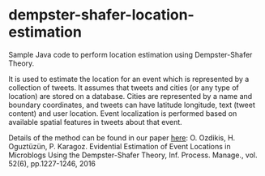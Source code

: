 # dempster-shafer-location-estimation

Sample Java code to perform location estimation using Dempster-Shafer Theory. 

It is used to estimate the location for an event which is represented by a collection of tweets. It assumes that tweets and cities (or any type of location) are stored on a database. Cities are represented by a name and boundary coordinates, and tweets can have latitude longitude, text (tweet content) and user location. Event localization is performed based on available spatial features in tweets about that event.

Details of the method can be found in our paper [here](https://dl.acm.org/citation.cfm?id=2533929):
O. Ozdikis, H. Oguztüzün, P. Karagoz. Evidential Estimation of Event Locations in Microblogs Using the Dempster-Shafer Theory, Inf. Process. Manage., vol. 52(6), pp.1227-1246, 2016